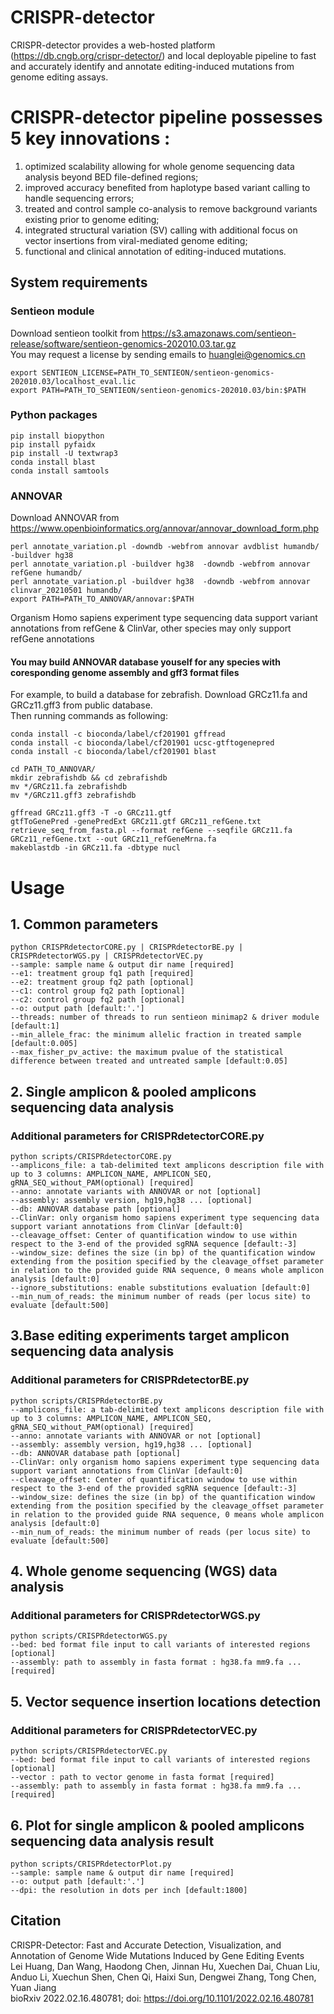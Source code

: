 CRISPR-detector
====

CRISPR-detector provides a web-hosted platform (https://db.cngb.org/crispr-detector/) and local deployable pipeline to fast and accurately identify and annotate editing-induced mutations from genome editing assays. 

# CRISPR-detector pipeline possesses 5 key innovations :  

1) optimized scalability allowing for whole genome sequencing data analysis beyond BED file-defined regions;   
2) improved accuracy benefited from haplotype based variant calling to handle sequencing errors;  
3) treated and control sample co-analysis to remove background variants existing prior to genome editing;  
4) integrated structural variation (SV) calling with additional focus on vector insertions from viral-mediated genome editing;   
5) functional and clinical annotation of editing-induced mutations. 


## System requirements
### Sentieon module
Download sentieon toolkit from
https://s3.amazonaws.com/sentieon-release/software/sentieon-genomics-202010.03.tar.gz  
You may request a license by sending emails to huanglei@genomics.cn

```
export SENTIEON_LICENSE=PATH_TO_SENTIEON/sentieon-genomics-202010.03/localhost_eval.lic  
export PATH=PATH_TO_SENTIEON/sentieon-genomics-202010.03/bin:$PATH
```

### Python packages
```
pip install biopython  
pip install pyfaidx  
pip install -U textwrap3  
conda install blast  
conda install samtools  
```

### ANNOVAR
Download ANNOVAR from
https://www.openbioinformatics.org/annovar/annovar_download_form.php  
  
```
perl annotate_variation.pl -downdb -webfrom annovar avdblist humandb/ -buildver hg38  
perl annotate_variation.pl -buildver hg38  -downdb -webfrom annovar refGene humandb/  
perl annotate_variation.pl -buildver hg38  -downdb -webfrom annovar clinvar_20210501 humandb/  
export PATH=PATH_TO_ANNOVAR/annovar:$PATH  
```

Organism Homo sapiens experiment type sequencing data support variant annotations from refGene & ClinVar, other species may only support refGene annotations

#### You may build ANNOVAR database youself for any species with coresponding genome assembly and gff3 format files
For example, to build a database for zebrafish. Download GRCz11.fa and GRCz11.gff3 from public database.  
Then running commands as following:  

```
conda install -c bioconda/label/cf201901 gffread  
conda install -c bioconda/label/cf201901 ucsc-gtftogenepred  
conda install -c bioconda/label/cf201901 blast  

cd PATH_TO_ANNOVAR/  
mkdir zebrafishdb && cd zebrafishdb  
mv */GRCz11.fa zebrafishdb  
mv */GRCz11.gff3 zebrafishdb  

gffread GRCz11.gff3 -T -o GRCz11.gtf  
gtfToGenePred -genePredExt GRCz11.gtf GRCz11_refGene.txt  
retrieve_seq_from_fasta.pl --format refGene --seqfile GRCz11.fa GRCz11_refGene.txt --out GRCz11_refGeneMrna.fa    
makeblastdb -in GRCz11.fa -dbtype nucl  
```

# Usage  
## 1. Common parameters
 ``` 
python CRISPRdetectorCORE.py | CRISPRdetectorBE.py | CRISPRdetectorWGS.py | CRISPRdetectorVEC.py
--sample: sample name & output dir name [required]
--e1: treatment group fq1 path [required]
--e2: treatment group fq2 path [optional]
--c1: control group fq2 path [optional]
--c2: control group fq2 path [optional]
--o: output path [default:'.']
--threads: number of threads to run sentieon minimap2 & driver module [default:1] 
--min_allele_frac: the minimum allelic fraction in treated sample [default:0.005] 
--max_fisher_pv_active: the maximum pvalue of the statistical difference between treated and untreated sample [default:0.05] 
```

## 2. Single amplicon & pooled amplicons sequencing data analysis
### Additional parameters for CRISPRdetectorCORE.py 
```
python scripts/CRISPRdetectorCORE.py
--amplicons_file: a tab-delimited text amplicons description file with up to 3 columns: AMPLICON_NAME, AMPLICON_SEQ, gRNA_SEQ_without_PAM(optional) [required]  
--anno: annotate variants with ANNOVAR or not [optional]
--assembly: assembly version, hg19,hg38 ... [optional]
--db: ANNOVAR database path [optional]
--ClinVar: only organism homo sapiens experiment type sequencing data support variant annotations from ClinVar [default:0]  
--cleavage_offset: Center of quantification window to use within respect to the 3-end of the provided sgRNA sequence [default:-3]
--window_size: defines the size (in bp) of the quantification window extending from the position specified by the cleavage_offset parameter in relation to the provided guide RNA sequence, 0 means whole amplicon analysis [default:0]
--ignore_substitutions: enable substitutions evaluation [default:0]  
--min_num_of_reads: the minimum number of reads (per locus site) to evaluate [default:500] 
```

## 3.Base editing experiments target amplicon sequencing data analysis
### Additional parameters for CRISPRdetectorBE.py
```
python scripts/CRISPRdetectorBE.py
--amplicons_file: a tab-delimited text amplicons description file with up to 3 columns: AMPLICON_NAME, AMPLICON_SEQ, gRNA_SEQ_without_PAM(optional) [required]  
--anno: annotate variants with ANNOVAR or not [optional]
--assembly: assembly version, hg19,hg38 ... [optional]
--db: ANNOVAR database path [optional]
--ClinVar: only organism homo sapiens experiment type sequencing data support variant annotations from ClinVar [default:0]  
--cleavage_offset: Center of quantification window to use within respect to the 3-end of the provided sgRNA sequence [default:-3]
--window_size: defines the size (in bp) of the quantification window extending from the position specified by the cleavage_offset parameter in relation to the provided guide RNA sequence, 0 means whole amplicon analysis [default:0]
--min_num_of_reads: the minimum number of reads (per locus site) to evaluate [default:500] 
```

## 4. Whole genome sequencing (WGS) data analysis
### Additional parameters for CRISPRdetectorWGS.py
```
python scripts/CRISPRdetectorWGS.py
--bed: bed format file input to call variants of interested regions [optional]
--assembly: path to assembly in fasta format : hg38.fa mm9.fa ... [required]    
```

## 5. Vector sequence insertion locations detection 
### Additional parameters for CRISPRdetectorVEC.py
```
python scripts/CRISPRdetectorVEC.py
--bed: bed format file input to call variants of interested regions [optional]
--vector : path to vector genome in fasta format [required]   
--assembly: path to assembly in fasta format : hg38.fa mm9.fa ... [required]
```

## 6. Plot for single amplicon & pooled amplicons sequencing data analysis result
```
python scripts/CRISPRdetectorPlot.py
--sample: sample name & output dir name [required]  
--o: output path [default:'.']  
--dpi: the resolution in dots per inch [default:1800] 
```

## Citation
CRISPR-Detector: Fast and Accurate Detection, Visualization, and Annotation of Genome Wide Mutations Induced by Gene Editing Events  
Lei Huang, Dan Wang, Haodong Chen, Jinnan Hu, Xuechen Dai, Chuan Liu, Anduo Li, Xuechun Shen, Chen Qi, Haixi Sun, Dengwei Zhang, Tong Chen, Yuan Jiang  
bioRxiv 2022.02.16.480781; doi: https://doi.org/10.1101/2022.02.16.480781

